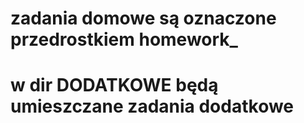 # zadania domowe są oznaczone przedrostkiem homework_
# w dir DODATKOWE będą umieszczane zadania dodatkowe
